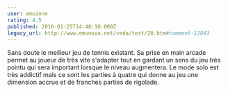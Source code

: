 ```yaml
---
user: emuzone
rating: 4.5
published: 2010-01-25T14:48:10.000Z
legacy_url: http://www.emunova.net/veda/test/20.htm#comment-12843
---
```

Sans doute le meilleur jeu de tennis existant. Sa prise en main arcade permet au joueur de très vite s'adapter tout en gardant un sens du jeu très pointu qui sera important lorsque le niveau augmentera. Le mode solo est très addictif mais ce sont les parties à quatre qui donne au jeu une dimension accrue et de franches parties de rigolade.